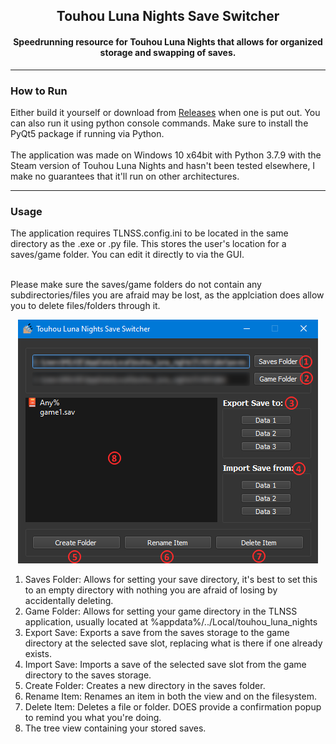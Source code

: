 <h2 align="center">
Touhou Luna Nights Save Switcher
</h2>

<h4 align="center">
Speedrunning resource for Touhou Luna Nights that allows for organized storage and swapping of saves.
</h4>

-----

<h3>How to Run</h3>

Either build it yourself or download from [Releases](https://github.com/milkietoast/TLNSS/releases) when one is put out. You can also run it using python console commands. Make sure to install the PyQt5 package if running via Python.
<br/><br/>
The application was made on Windows 10 x64bit with Python 3.7.9 with the Steam version of Touhou Luna Nights and hasn't been tested elsewhere, I make no guarantees that it'll run on other architectures.

---

<h3>Usage</h3>
The application requires TLNSS.config.ini to be located in the same directory as the .exe or .py file. This stores the user's location for a saves/game folder. You can edit it directly to via the GUI.
<br/><br/>

Please make sure the saves/game folders do not contain any subdirectories/files you are afraid may be lost, as the applciation does allow you to delete files/folders through it.

<p align="center">
  <img src="./images/example.png">
</p>

1. Saves Folder: Allows for setting your save directory, it's best to set this to an empty directory with nothing you are afraid of losing by accidentally deleting.
2. Game Folder: Allows for setting your game directory in the TLNSS application, usually located at %appdata%/../Local/touhou_luna_nights
3. Export Save: Exports a save from the saves storage to the game directory at the selected save slot, replacing what is there if one already exists.
4. Import Save: Imports a save of the selected save slot from the game directory to the saves storage.
5. Create Folder: Creates a new directory in the saves folder.
6. Rename Item: Renames an item in both the view and on the filesystem.
7. Delete Item: Deletes a file or folder. DOES provide a confirmation popup to remind you what you're doing.
8. The tree view containing your stored saves.
